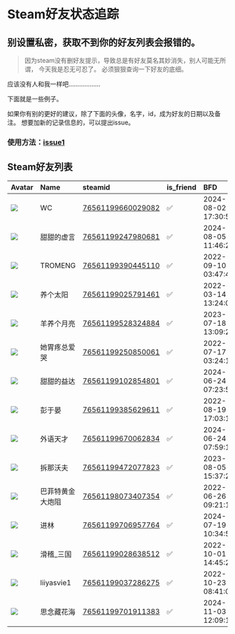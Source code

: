 # Steam好友状态追踪
## 别设置私密，获取不到你的好友列表会报错的。

> 因为steam没有删好友提示，导致总是有好友莫名其妙消失，别人可能无所谓，
> 今天我是忍无可忍了。 必须狠狠查询一下好友的底细。

应该没有人和我一样吧………………

下面就是一些例子。

如果你有别的更好的建议，除了下面的头像，名字，id，成为好友的日期以及备注。 想要加新的记录信息的，可以提出issue。

### 使用方法：[issue1](https://github.com/systemannounce/SteamFriends/issues/1)



## Steam好友列表
| Avatar                                                                            | Name       | steamid                                                                     | is_friend   | BFD                 | removed_time   | Remark   |
|:----------------------------------------------------------------------------------|:-----------|:----------------------------------------------------------------------------|:------------|:--------------------|:---------------|:---------|
| ![](https://avatars.steamstatic.com/6889e542266ff1eca9c32d7f405a723a0e19f756.jpg) | WC         | [76561199660029082](https://steamcommunity.com/profiles/76561199660029082/) | ✅           | 2024-08-02 17:30:55 |                |          |
| ![](https://avatars.steamstatic.com/715f79447cdcdeccb0daa362c23ac64257bcf83d.jpg) | 甜甜的虚言      | [76561199247980681](https://steamcommunity.com/profiles/76561199247980681/) | ✅           | 2024-08-05 11:46:22 |                |          |
| ![](https://avatars.steamstatic.com/6214d69625044a6ba4e44cba21dc49a8728c2080.jpg) | TROMENG    | [76561199390445110](https://steamcommunity.com/profiles/76561199390445110/) | ✅           | 2022-09-10 03:47:46 |                |          |
| ![](https://avatars.steamstatic.com/be927e6478fa669fdf63133f7466084c68759ef2.jpg) | 养个太阳       | [76561199025791461](https://steamcommunity.com/profiles/76561199025791461/) | ✅           | 2022-03-14 13:24:09 |                |          |
| ![](https://avatars.steamstatic.com/fc796385707a7e45486f5603b04e7357dbeb103c.jpg) | 羊养个月亮      | [76561199528324884](https://steamcommunity.com/profiles/76561199528324884/) | ✅           | 2023-07-18 13:09:28 |                |          |
| ![](https://avatars.steamstatic.com/17c24845171aaf4bbeb4c81dc9225bfbeae188e7.jpg) | 她胃疼总爱哭     | [76561199250850061](https://steamcommunity.com/profiles/76561199250850061/) | ✅           | 2022-07-17 03:24:18 |                |          |
| ![](https://avatars.steamstatic.com/67dccc97027df30c9a35b9ea9a3124922935dfa8.jpg) | 甜甜的益达      | [76561199102854801](https://steamcommunity.com/profiles/76561199102854801/) | ✅           | 2024-06-24 07:23:51 |                |          |
| ![](https://avatars.steamstatic.com/6fa932df5f61ae13cf1df3e72856ef828092a7aa.jpg) | 彭于晏        | [76561199385629611](https://steamcommunity.com/profiles/76561199385629611/) | ✅           | 2022-08-19 17:03:14 |                |          |
| ![](https://avatars.steamstatic.com/c2c51159307ac0e5c3960f0df31732a07cd85cd0.jpg) | 外语天才       | [76561199670062834](https://steamcommunity.com/profiles/76561199670062834/) | ✅           | 2024-06-24 07:59:12 |                |          |
| ![](https://avatars.steamstatic.com/8926cd3a9a39dd19c4adc1a0f4b9a127c6375e36.jpg) | 拆那沃夫       | [76561199472077823](https://steamcommunity.com/profiles/76561199472077823/) | ✅           | 2023-08-05 15:37:21 |                |          |
| ![](https://avatars.steamstatic.com/360236e555049f204b12d3a8685a3b9b9764ebfe.jpg) | 巴菲特黄金大炮阻   | [76561198073407354](https://steamcommunity.com/profiles/76561198073407354/) | ✅           | 2022-06-26 09:21:17 |                |          |
| ![](https://avatars.steamstatic.com/246107f03b1edec7f369a9a385d1b6a2a6522195.jpg) | 进林         | [76561199706957764](https://steamcommunity.com/profiles/76561199706957764/) | ✅           | 2024-07-19 10:34:58 |                |          |
| ![](https://avatars.steamstatic.com/87a87c6df5acd39ef519088a659ed80107e73817.jpg) | 滑稽_三国      | [76561199028638512](https://steamcommunity.com/profiles/76561199028638512/) | ✅           | 2022-10-01 14:45:22 |                |          |
| ![](https://avatars.steamstatic.com/8d5aecf456aa5cefd6afd58d42985e64363ca954.jpg) | liiyasvie1 | [76561199037286275](https://steamcommunity.com/profiles/76561199037286275/) | ✅           | 2022-10-23 08:41:01 |                |          |
| ![](https://avatars.steamstatic.com/bbc6eb26588dbfec2973c45361c3f080da5ad2bf.jpg) | 思念藏花海      | [76561199701911383](https://steamcommunity.com/profiles/76561199701911383/) | ✅           | 2024-11-03 12:09:14 |                |          |
